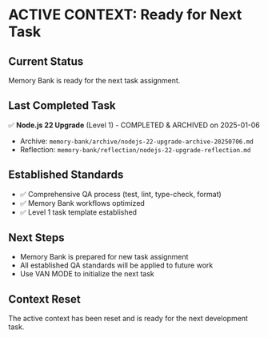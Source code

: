 # ACTIVE CONTEXT: Ready for Next Task

## Current Status

Memory Bank is ready for the next task assignment.

## Last Completed Task

✅ **Node.js 22 Upgrade** (Level 1) - COMPLETED & ARCHIVED on 2025-01-06

- Archive: `memory-bank/archive/nodejs-22-upgrade-archive-20250706.md`
- Reflection: `memory-bank/reflection/nodejs-22-upgrade-reflection.md`

## Established Standards

- ✅ Comprehensive QA process (test, lint, type-check, format)
- ✅ Memory Bank workflows optimized
- ✅ Level 1 task template established

## Next Steps

- Memory Bank is prepared for new task assignment
- All established QA standards will be applied to future work
- Use VAN MODE to initialize the next task

## Context Reset

The active context has been reset and is ready for the next development task.
